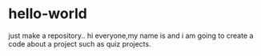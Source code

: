 # hello-world
just make a repository..
hi everyone,my name is and i am going to create a code about a project
such as quiz projects.
